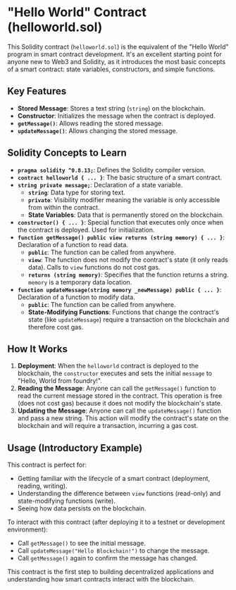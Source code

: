 # "Hello World" Contract (helloworld.sol)

This Solidity contract (`helloworld.sol`) is the equivalent of the "Hello World" program in smart contract development. It's an excellent starting point for anyone new to Web3 and Solidity, as it introduces the most basic concepts of a smart contract: state variables, constructors, and simple functions.

## Key Features

*   **Stored Message**: Stores a text string (`string`) on the blockchain.
*   **Constructor**: Initializes the message when the contract is deployed.
*   **`getMessage()`**: Allows reading the stored message.
*   **`updateMessage()`**: Allows changing the stored message.

## Solidity Concepts to Learn

*   **`pragma solidity ^0.8.13;`**: Defines the Solidity compiler version.
*   **`contract helloworld { ... }`**: The basic structure of a smart contract.
*   **`string private message;`**: Declaration of a state variable.
    *   **`string`**: Data type for storing text.
    *   **`private`**: Visibility modifier meaning the variable is only accessible from within the contract.
    *   **State Variables**: Data that is permanently stored on the blockchain.
*   **`constructor() { ... }`**: Special function that executes only once when the contract is deployed. Used for initialization.
*   **`function getMessage() public view returns (string memory) { ... }`**: Declaration of a function to read data.
    *   **`public`**: The function can be called from anywhere.
    *   **`view`**: The function does not modify the contract's state (it only reads data). Calls to `view` functions do not cost gas.
    *   **`returns (string memory)`**: Specifies that the function returns a string. `memory` is a temporary data location.
*   **`function updateMessage(string memory _newMessage) public { ... }`**: Declaration of a function to modify data.
    *   **`public`**: The function can be called from anywhere.
    *   **State-Modifying Functions**: Functions that change the contract's state (like `updateMessage`) require a transaction on the blockchain and therefore cost gas.

## How It Works

1.  **Deployment**: When the `helloworld` contract is deployed to the blockchain, the `constructor` executes and sets the initial `message` to "Hello, World from foundry!".
2.  **Reading the Message**: Anyone can call the `getMessage()` function to read the current message stored in the contract. This operation is free (does not cost gas) because it does not modify the blockchain's state.
3.  **Updating the Message**: Anyone can call the `updateMessage()` function and pass a new string. This action will modify the contract's state on the blockchain and will require a transaction, incurring a gas cost.

## Usage (Introductory Example)

This contract is perfect for:

*   Getting familiar with the lifecycle of a smart contract (deployment, reading, writing).
*   Understanding the difference between `view` functions (read-only) and state-modifying functions (write).
*   Seeing how data persists on the blockchain.

To interact with this contract (after deploying it to a testnet or development environment):

*   Call `getMessage()` to see the initial message.
*   Call `updateMessage("Hello Blockchain!")` to change the message.
*   Call `getMessage()` again to confirm the message has changed.

This contract is the first step to building decentralized applications and understanding how smart contracts interact with the blockchain.
